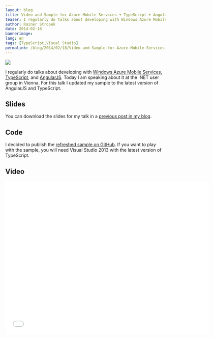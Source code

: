 ```yaml
---
layout: blog
title: Video and Sample for Azure Mobile Services + TypeScript + AngularJS Talk
teaser: I regularly do talks about developing with Windows Azure Mobile Services, TypeScript, and AngularJS. Today I am speaker at the .NET user group in Vienna. For this talk I updated my sample to the latest version of AngularJS and TypeScript. Additionally I recorded the talk (German).
author: Rainer Stropek
date: 2014-02-18
bannerimage: 
lang: en
tags: [TypeScript,Visual Studio]
permalink: /blog/2014/02/18/Video-and-Sample-for-Azure-Mobile-Services--TypeScript--AngularJS-Talk
---
```


<p>
  <img src="{{site.baseurl}}/content/images/blog/2014/02/DotNetUserGroup1.jpg" />
</p><p>I regularly do talks about developing with <a href="http://www.windowsazure.com/en-us/services/mobile-services/" target="_blank">Windows Azure Mobile Services</a>, <a href="http://www.typescriptlang.org/" target="_blank">TypeScript</a>, and <a href="http://angularjs.org/" target="_blank">AngularJS</a>. Today I am speaking about it at the .NET user group in Vienna. For this talk I updated my sample to the latest version of AngularJS and TypeScript.</p><h2>Slides</h2><p>You can download the slides for my talk in a <a href="http://www.software-architects.com/devblog/2013/10/17/AngularJS-with-TypeScript-and-Windows-Azure-Mobile-Services" target="_blank">previous post in my blog</a>.</p><h2>Code</h2><p>I decided to publish the <a href="https://github.com/rstropek/Samples/tree/master/AngularTypeScriptSamples" target="_blank">refreshed sample on GitHub</a>. If you want to play with the sample, you will need Visual Studio 2013 with the latest version of TypeScript.</p><h2>Video</h2><iframe width="640" height="480" src="//www.youtube.com/embed/ItCvYjbRLGM?rel=0" frameborder="0" allowfullscreen="allowfullscreen"></iframe>